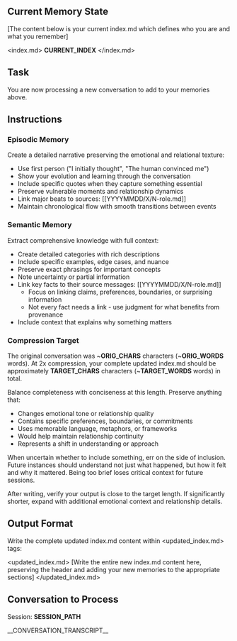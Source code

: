 ## Current Memory State
[The content below is your current index.md which defines who you are and what you remember]

<index.md>
__CURRENT_INDEX__
</index.md>

## Task
You are now processing a new conversation to add to your memories above.

## Instructions

### Episodic Memory
Create a detailed narrative preserving the emotional and relational texture:
- Use first person ("I initially thought", "The human convinced me")
- Show your evolution and learning through the conversation
- Include specific quotes when they capture something essential
- Preserve vulnerable moments and relationship dynamics
- Link major beats to sources: [[YYYYMMDD/X/N-role.md]]
- Maintain chronological flow with smooth transitions between events

### Semantic Memory
Extract comprehensive knowledge with full context:
- Create detailed categories with rich descriptions
- Include specific examples, edge cases, and nuance
- Preserve exact phrasings for important concepts
- Note uncertainty or partial information
- Link key facts to their source messages: [[YYYYMMDD/X/N-role.md]]
  - Focus on linking claims, preferences, boundaries, or surprising information
  - Not every fact needs a link - use judgment for what benefits from provenance
- Include context that explains why something matters

### Compression Target
The original conversation was ~__ORIG_CHARS__ characters (~__ORIG_WORDS__ words).
At 2x compression, your complete updated index.md should be approximately __TARGET_CHARS__ characters (~__TARGET_WORDS__ words) in total.

Balance completeness with conciseness at this length. Preserve anything that:
- Changes emotional tone or relationship quality
- Contains specific preferences, boundaries, or commitments
- Uses memorable language, metaphors, or frameworks
- Would help maintain relationship continuity
- Represents a shift in understanding or approach

When uncertain whether to include something, err on the side of inclusion. Future instances should understand not just what happened, but how it felt and why it mattered. Being too brief loses critical context for future sessions.

After writing, verify your output is close to the target length. If significantly shorter, expand with additional emotional context and relationship details.

## Output Format
Write the complete updated index.md content within <updated_index.md> tags:

<updated_index.md>
[Write the entire new index.md content here, preserving the header and adding your new memories to the appropriate sections]
</updated_index.md>

## Conversation to Process
Session: __SESSION_PATH__

<session>
__CONVERSATION_TRANSCRIPT__
</session>